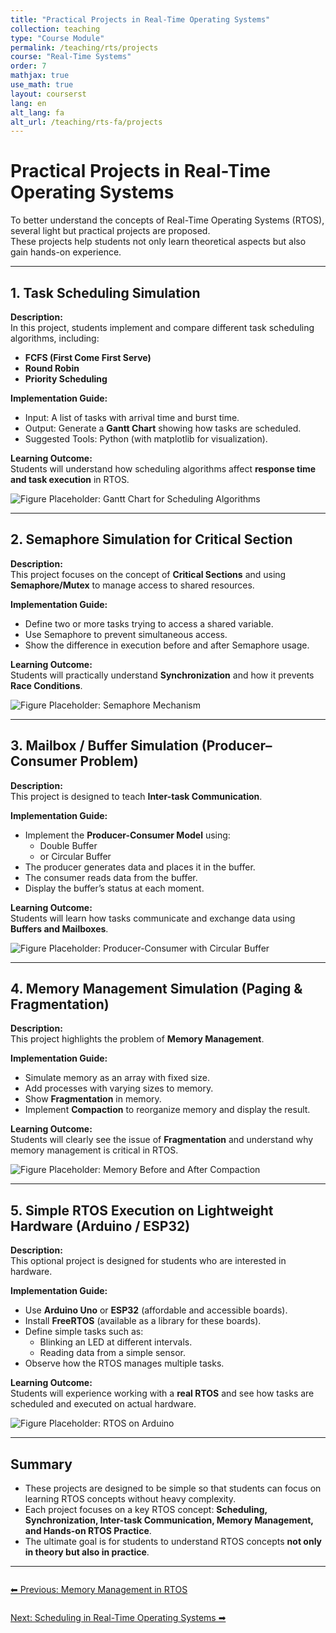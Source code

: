 ```yaml
---
title: "Practical Projects in Real-Time Operating Systems"
collection: teaching
type: "Course Module"
permalink: /teaching/rts/projects
course: "Real-Time Systems"
order: 7
mathjax: true
use_math: true
layout: courserst
lang: en
alt_lang: fa
alt_url: /teaching/rts-fa/projects
---
```


# Practical Projects in Real-Time Operating Systems

To better understand the concepts of Real-Time Operating Systems (RTOS), several light but practical projects are proposed.  
These projects help students not only learn theoretical aspects but also gain hands-on experience.  

---

## 1. Task Scheduling Simulation

**Description:**  
In this project, students implement and compare different task scheduling algorithms, including:  

- **FCFS (First Come First Serve)**  
- **Round Robin**  
- **Priority Scheduling**  

**Implementation Guide:**  
- Input: A list of tasks with arrival time and burst time.  
- Output: Generate a **Gantt Chart** showing how tasks are scheduled.  
- Suggested Tools: Python (with matplotlib for visualization).  

**Learning Outcome:**  
Students will understand how scheduling algorithms affect **response time and task execution** in RTOS.  

![Figure Placeholder: Gantt Chart for Scheduling Algorithms](path-to-image)

---

## 2. Semaphore Simulation for Critical Section

**Description:**  
This project focuses on the concept of **Critical Sections** and using **Semaphore/Mutex** to manage access to shared resources.  

**Implementation Guide:**  
- Define two or more tasks trying to access a shared variable.  
- Use Semaphore to prevent simultaneous access.  
- Show the difference in execution before and after Semaphore usage.  

**Learning Outcome:**  
Students will practically understand **Synchronization** and how it prevents **Race Conditions**.  

![Figure Placeholder: Semaphore Mechanism](path-to-image)

---

## 3. Mailbox / Buffer Simulation (Producer–Consumer Problem)

**Description:**  
This project is designed to teach **Inter-task Communication**.  

**Implementation Guide:**  
- Implement the **Producer-Consumer Model** using:  
  - Double Buffer  
  - or Circular Buffer  
- The producer generates data and places it in the buffer.  
- The consumer reads data from the buffer.  
- Display the buffer’s status at each moment.  

**Learning Outcome:**  
Students will learn how tasks communicate and exchange data using **Buffers and Mailboxes**.  

![Figure Placeholder: Producer-Consumer with Circular Buffer](path-to-image)

---

## 4. Memory Management Simulation (Paging & Fragmentation)

**Description:**  
This project highlights the problem of **Memory Management**.  

**Implementation Guide:**  
- Simulate memory as an array with fixed size.  
- Add processes with varying sizes to memory.  
- Show **Fragmentation** in memory.  
- Implement **Compaction** to reorganize memory and display the result.  

**Learning Outcome:**  
Students will clearly see the issue of **Fragmentation** and understand why memory management is critical in RTOS.  

![Figure Placeholder: Memory Before and After Compaction](path-to-image)

---

## 5. Simple RTOS Execution on Lightweight Hardware (Arduino / ESP32)

**Description:**  
This optional project is designed for students who are interested in hardware.  

**Implementation Guide:**  
- Use **Arduino Uno** or **ESP32** (affordable and accessible boards).  
- Install **FreeRTOS** (available as a library for these boards).  
- Define simple tasks such as:  
  - Blinking an LED at different intervals.  
  - Reading data from a simple sensor.  
- Observe how the RTOS manages multiple tasks.  

**Learning Outcome:**  
Students will experience working with a **real RTOS** and see how tasks are scheduled and executed on actual hardware.  

![Figure Placeholder: RTOS on Arduino](path-to-image)

---

## Summary

- These projects are designed to be simple so that students can focus on learning RTOS concepts without heavy complexity.  
- Each project focuses on a key RTOS concept: **Scheduling, Synchronization, Inter-task Communication, Memory Management, and Hands-on RTOS Practice**.  
- The ultimate goal is for students to understand RTOS concepts **not only in theory but also in practice**.  

---

<div class="lesson-nav" style="display:flex; justify-content:space-between; margin-top:2em;">
  <a class="btn btn--primary" href="{{ '/teaching/rts/memory-management' | relative_url }}">⬅︎ Previous: Memory Management in RTOS</a>
</div>

<div class="lesson-nav" style="display:flex; justify-content:space-between; margin-top:2em;">
  <a class="btn btn--primary" href="{{ '/teaching/rts/scheduling' | relative_url }}">Next: Scheduling in Real-Time Operating Systems ➡︎</a>
</div>
